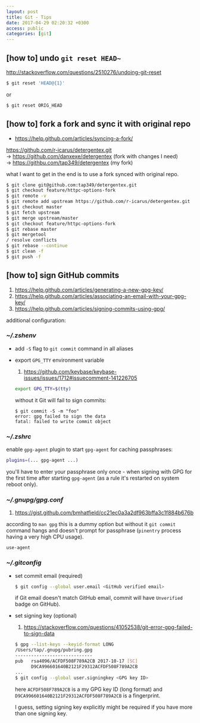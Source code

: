```yaml
---
layout: post
title: Git - Tips
date: 2017-04-29 02:20:32 +0300
access: public
categories: [git]
---
```

<!-- more -->

## [how to] undo `git reset HEAD~`

<http://stackoverflow.com/questions/2510276/undoing-git-reset>

```sh
$ git reset 'HEAD@{1}'
```

or

```sh
$ git reset ORIG_HEAD
```

## [how to] fork a fork and sync it with original repo

- <https://help.github.com/articles/syncing-a-fork/>

<https://github.com/r-icarus/detergentex.git>
<br>-> <https://github.com/danxexe/detergentex> (fork with changes I need)
<br>-> <https://githbu.com/tap349/detergentex> (my fork)

what I want to get in the end is to use a fork synced with original repo.

```sh
$ git clone git@github.com:tap349/detergentex.git
$ git checkout feature/httpc-options-fork
$ git remote -v
$ git remote add upstream https://github.com/r-icarus/detergentex.git
$ git checkout master
$ git fetch upstream
$ git merge upstream/master
$ git checkout feature/httpc-options-fork
$ git rebase master
$ git mergetool
/ resolve conflicts
$ git rebase --continue
$ git clean -f
$ git push -f
```

## [how to] sign GitHub commits

1. <https://help.github.com/articles/generating-a-new-gpg-key/>
2. <https://help.github.com/articles/associating-an-email-with-your-gpg-key/>
3. <https://help.github.com/articles/signing-commits-using-gpg/>

additional configuration:

### _~/.zshenv_

- add `-S` flag to `git commit` command in all aliases
- export `GPG_TTY` environment variable

  1. <https://github.com/keybase/keybase-issues/issues/1712#issuecomment-141226705>

  ```zsh
  export GPG_TTY=$(tty)
  ```

  without it Git will fail to sign commits:

  ```
  $ git commit -S -m "foo"
  error: gpg failed to sign the data
  fatal: failed to write commit object
  ```

### _~/.zshrc_

enable `gpg-agent` plugin to start `gpg-agent` for caching passphrases:

```zsh
plugins=(... gpg-agent ...)
```

you'll have to enter your passphrase only once - when signing with GPG
for the first time after starting `gpg-agent` (as a rule it's restarted
on system reboot only).

### _~/.gnupg/gpg.conf_

1. <https://gist.github.com/bmhatfield/cc21ec0a3a2df963bffa3c1f884b676b>

according to `man gpg` this is a dummy option but without it
`git commit` command hangs and doesn't prompt for passphrase
(`pinentry` process having a very high CPU usage).

```gpg
use-agent
```

### _~/.gitconfig_

- set commit email (required)

  ```sh
  $ git config --global user.email <GitHub verified email>
  ```

  if Git email doesn't match GitHub email,
  commit will have `Unverified` badge on GitHub).

- set signing key (optional)

  1. <https://stackoverflow.com/questions/41052538/git-error-gpg-failed-to-sign-data>

  ```sh
  $ gpg --list-keys --keyid-format LONG
  /Users/tap/.gnupg/pubring.gpg
  -----------------------------
  pub   rsa4096/ACFDF508F789A2CB 2017-10-17 [SC]
        D9CA996601640B2121F29312ACFDF508F789A2CB
  ...
  $ git config --global user.signingkey <GPG key ID>
  ```

  here `ACFDF508F789A2CB` is a my GPG key ID (long format) and
  `D9CA996601640B2121F29312ACFDF508F789A2CB` is a fingerprint.

  I guess, setting signing key explicitly might be required if
  you have more than one signing key.
